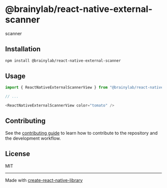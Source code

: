 # @brainylab/react-native-external-scanner

scanner

## Installation

```sh
npm install @brainylab/react-native-external-scanner
```

## Usage

```js
import { ReactNativeExternalScannerView } from "@brainylab/react-native-external-scanner";

// ...

<ReactNativeExternalScannerView color="tomato" />
```

## Contributing

See the [contributing guide](CONTRIBUTING.md) to learn how to contribute to the repository and the development workflow.

## License

MIT

---

Made with [create-react-native-library](https://github.com/callstack/react-native-builder-bob)
